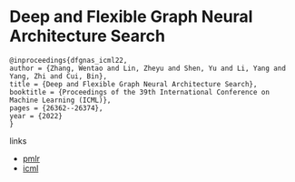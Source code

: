 # Deep and Flexible Graph Neural Architecture Search

```
@inproceedings{dfgnas_icml22,
author = {Zhang, Wentao and Lin, Zheyu and Shen, Yu and Li, Yang and Yang, Zhi and Cui, Bin},
title = {Deep and Flexible Graph Neural Architecture Search},
booktitle = {Proceedings of the 39th International Conference on Machine Learning (ICML)},
pages = {26362--26374},
year = {2022}
}
```

links
 - [pmlr](https://proceedings.mlr.press/v162/zhang22s.html)
- [icml](https://icml.cc/Conferences/2022/Schedule?showEvent=18176)
